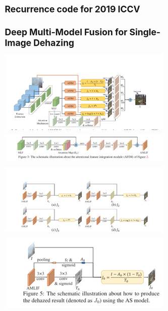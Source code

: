 # Recurrence code  for 2019 ICCV
# Deep Multi-Model Fusion for Single-Image Dehazing

![avatar](/net/fig/1.png)  

![avatar](/net/fig/2.png)

![avatar](/net/fig/3.png)

![avatar](/net/fig/4.png)
